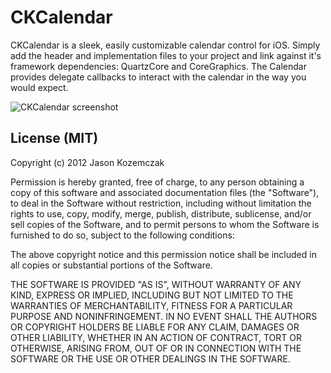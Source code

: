CKCalendar
==========

CKCalendar is a sleek, easily customizable calendar control for iOS. Simply add the header and implementation files to your project and link against it's framework dependencies: QuartzCore and CoreGraphics. The Calendar provides delegate callbacks to interact with the calendar in the way you would expect.

![CKCalendar screenshot](http://cloud.github.com/downloads/jaykz52/CKCalendar/CKCalendar.png)


## License (MIT)
Copyright (c) 2012 Jason Kozemczak

Permission is hereby granted, free of charge, to any person obtaining a copy of this software and associated documentation files (the "Software"), to deal in the Software without restriction, including without limitation the rights to use, copy, modify, merge, publish, distribute, sublicense, and/or sell copies of the Software, and to permit persons to whom the Software is furnished to do so, subject to the following conditions:

The above copyright notice and this permission notice shall be included in all copies or substantial portions of the Software.

THE SOFTWARE IS PROVIDED "AS IS", WITHOUT WARRANTY OF ANY KIND, EXPRESS OR IMPLIED, INCLUDING BUT NOT LIMITED TO THE WARRANTIES OF MERCHANTABILITY, FITNESS FOR A PARTICULAR PURPOSE AND NONINFRINGEMENT. IN NO EVENT SHALL THE AUTHORS OR COPYRIGHT HOLDERS BE LIABLE FOR ANY CLAIM, DAMAGES OR OTHER LIABILITY, WHETHER IN AN ACTION OF CONTRACT, TORT OR OTHERWISE, ARISING FROM, OUT OF OR IN CONNECTION WITH THE SOFTWARE OR THE USE OR OTHER DEALINGS IN THE SOFTWARE.
